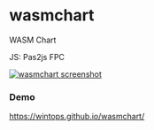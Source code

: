 # wasmchart
WASM Chart 


JS: Pas2js FPC

[![wasmchart screenshot](https://wintops.github.io/wasmchart/demo.png)](https://wintops.github.io/wasmchart/demo.png) 

### Demo

   https://wintops.github.io/wasmchart/

